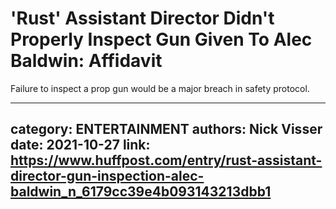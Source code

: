 # 'Rust' Assistant Director Didn't Properly Inspect Gun Given To Alec Baldwin: Affidavit

Failure to inspect a prop gun would be a major breach in safety protocol.

---
category: ENTERTAINMENT
authors: Nick Visser
date: 2021-10-27
link: https://www.huffpost.com/entry/rust-assistant-director-gun-inspection-alec-baldwin_n_6179cc39e4b093143213dbb1
---
